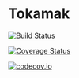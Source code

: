 # Tokamak

[![Build Status](https://travis-ci.org/MikeInnes/Tokamak.jl.svg?branch=master)](https://travis-ci.org/MikeInnes/Tokamak.jl)

[![Coverage Status](https://coveralls.io/repos/MikeInnes/Tokamak.jl/badge.svg?branch=master&service=github)](https://coveralls.io/github/MikeInnes/Tokamak.jl?branch=master)

[![codecov.io](http://codecov.io/github/MikeInnes/Tokamak.jl/coverage.svg?branch=master)](http://codecov.io/github/MikeInnes/Tokamak.jl?branch=master)
